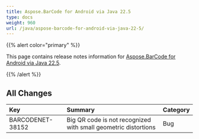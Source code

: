 ```yaml
---
title: Aspose.BarCode for Android via Java 22.5
type: docs
weight: 960
url: /java/aspose-barcode-for-android-via-java-22-5/
---
```


{{% alert color="primary" %}} 

This page contains release notes information for [Aspose.BarCode for Android via Java 22.5](https://downloads.aspose.com/barcode/androidjava/new-releases/aspose.barcode-for-android-via-java-22.5/).

{{% /alert %}} 
## **All Changes**

|**Key**|**Summary**|**Category**|
| :- | :- | :- |
|BARCODENET-38152|Big QR code is not recognized with small geometric distortions|Bug|